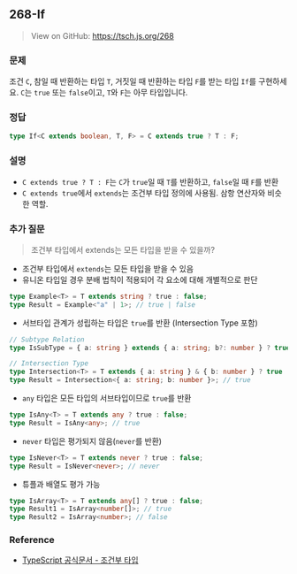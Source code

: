 ## 268-If

> View on GitHub: https://tsch.js.org/268

### 문제

조건 `C`, 참일 때 반환하는 타입 `T`, 거짓일 때 반환하는 타입 `F`를 받는 타입 `If`를 구현하세요. `C`는 `true` 또는 `false`이고, `T`와 `F`는 아무 타입입니다.

### 정답

```ts
type If<C extends boolean, T, F> = C extends true ? T : F;
```

### 설명

- `C extends true ? T : F`는 `C`가 `true`일 때 `T`를 반환하고, `false`일 때 `F`를 반환
- `C extends true`에서 `extends`는 조건부 타입 정의에 사용됨. 삼항 연산자와 비슷한 역할.

### 추가 질문

> 조건부 타입에서 extends는 모든 타입을 받을 수 있을까?

- 조건부 타입에서 `extends`는 모든 타입을 받을 수 있음
- 유니온 타입일 경우 분배 법칙이 적용되어 각 요소에 대해 개별적으로 판단

```ts
type Example<T> = T extends string ? true : false;
type Result = Example<"a" | 1>; // true | false
```

- 서브타입 관계가 성립하는 타입은 `true`를 반환 (Intersection Type 포함)

```ts
// Subtype Relation
type IsSubType = { a: string } extends { a: string; b?: number } ? true : false; // true

// Intersection Type
type Intersection<T> = T extends { a: string } & { b: number } ? true : false;
type Result = Intersection<{ a: string; b: number }>; // true
```

- `any` 타입은 모든 타입의 서브타입이므로 `true`를 반환

```ts
type IsAny<T> = T extends any ? true : false;
type Result = IsAny<any>; // true
```

- `never` 타입은 평가되지 않음(`never`를 반환)

```ts
type IsNever<T> = T extends never ? true : false;
type Result = IsNever<never>; // never
```

- 튜플과 배열도 평가 가능

```ts
type IsArray<T> = T extends any[] ? true : false;
type Result1 = IsArray<number[]>; // true
type Result2 = IsArray<number>; // false
```

### Reference

- [TypeScript 공식문서 - 조건부 타입](https://www.typescriptlang.org/docs/handbook/2/conditional-types.html)
